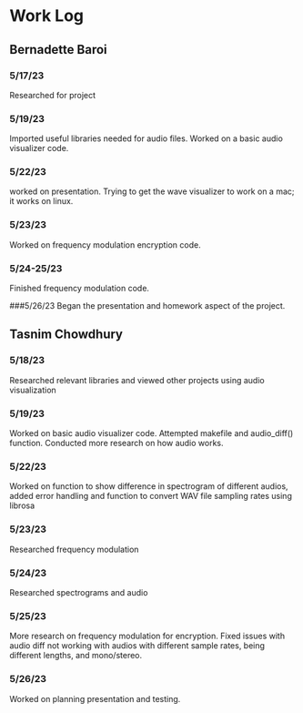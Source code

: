 # Work Log

## Bernadette Baroi

### 5/17/23

Researched for project

### 5/19/23

Imported useful libraries needed for audio files. Worked on a basic audio visualizer code.

### 5/22/23
worked on presentation. Trying to get the wave visualizer to work on a mac; it works on linux.

### 5/23/23
Worked on frequency modulation encryption code.

### 5/24-25/23
Finished frequency modulation code.

###5/26/23
Began the presentation and homework aspect of the project.


## Tasnim Chowdhury

### 5/18/23

Researched relevant libraries and viewed other projects using audio visualization

### 5/19/23

Worked on basic audio visualizer code. Attempted makefile and audio_diff() function.
Conducted more research on how audio works.

### 5/22/23

Worked on function to show difference in spectrogram of different audios, added error handling
and function to convert WAV file sampling rates using librosa

### 5/23/23

Researched frequency modulation

### 5/24/23

Researched spectrograms and audio

### 5/25/23

More research on frequency modulation for encryption. Fixed issues with audio diff not working with audios with different sample rates, being different lengths, and mono/stereo.

### 5/26/23

Worked on planning presentation and testing.
